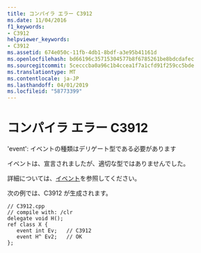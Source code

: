 ```yaml
---
title: コンパイラ エラー C3912
ms.date: 11/04/2016
f1_keywords:
- C3912
helpviewer_keywords:
- C3912
ms.assetid: 674e050c-11fb-4db1-8bdf-a3e95b41161d
ms.openlocfilehash: bd66196c35715304577b8f6785261be8bdcdafec
ms.sourcegitcommit: 5cecccba0a96c1b4ccea1f7a1cfd91f259cc5bde
ms.translationtype: MT
ms.contentlocale: ja-JP
ms.lasthandoff: 04/01/2019
ms.locfileid: "58773399"
---
```

# <a name="compiler-error-c3912"></a>コンパイラ エラー C3912

'event': イベントの種類はデリゲート型である必要があります

イベントは、宣言されましたが、適切な型ではありませんでした。

詳細については、[イベント](../../extensions/event-cpp-component-extensions.md)を参照してください。

次の例では、C3912 が生成されます。

```
// C3912.cpp
// compile with: /clr
delegate void H();
ref class X {
   event int Ev;   // C3912
   event H^ Ev2;   // OK
};
```